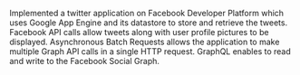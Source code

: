 Implemented a twitter application on Facebook Developer Platform which uses Google App Engine and its datastore to store and retrieve the tweets. Facebook API calls allow tweets along with user profile pictures to be displayed. Asynchronous Batch Requests allows the application to make multiple Graph API calls in a single HTTP request. GraphQL enables to read and write to the Facebook Social Graph.
 
